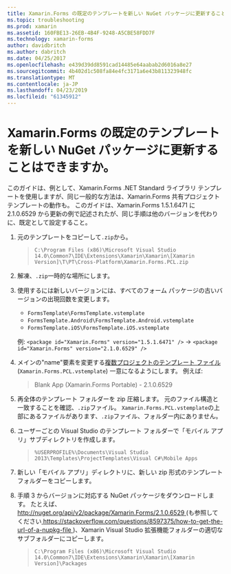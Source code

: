 ```yaml
---
title: Xamarin.Forms の既定のテンプレートを新しい NuGet パッケージに更新することはできますか。
ms.topic: troubleshooting
ms.prod: xamarin
ms.assetid: 160FBE13-26EB-4B4F-9248-A5CBE58FDD7F
ms.technology: xamarin-forms
author: davidbritch
ms.author: dabritch
ms.date: 04/25/2017
ms.openlocfilehash: e439d39dd8591cad14485e64aabab2d6016a8e27
ms.sourcegitcommit: 4b402d1c508fa84e4fc3171a6e43b811323948fc
ms.translationtype: MT
ms.contentlocale: ja-JP
ms.lasthandoff: 04/23/2019
ms.locfileid: "61345912"
---
```

# <a name="can-i-update-the-xamarinforms-default-template-to-a-newer-nuget-package"></a>Xamarin.Forms の既定のテンプレートを新しい NuGet パッケージに更新することはできますか。

このガイドは、例として、Xamarin.Forms .NET Standard ライブラリ テンプレートを使用しますが、同じ一般的な方法は、Xamarin.Forms 共有プロジェクト テンプレートの動作も。 このガイドは、Xamarin.Forms 1.5.1.6471 に 2.1.0.6529 から更新の例で記述されたが、同じ手順は他のバージョンを代わりに、既定として設定すること。

1.  元のテンプレートをコピーして`.zip`から。

    > `C:\Program Files (x86)\Microsoft Visual Studio 14.0\Common7\IDE\Extensions\Xamarin\Xamarin\[Xamarin Version]\T\PT\Cross-Platform\Xamarin.Forms.PCL.zip`

2.  解凍、`.zip`一時的な場所にします。

3.  使用するには新しいバージョンには、すべてのフォーム パッケージの古いバージョンの出現回数を変更します。
    *   `FormsTemplate\FormsTemplate.vstemplate`
    *   `FormsTemplate.Android\FormsTemplate.Android.vstemplate`
    *   `FormsTemplate.iOS\FormsTemplate.iOS.vstemplate`

    例: `<package id="Xamarin.Forms" version="1.5.1.6471" />` -> `<package id="Xamarin.Forms" version="2.1.0.6529" />`

4.  メインの"name"要素を変更する[複数プロジェクトのテンプレート ファイル](https://msdn.microsoft.com/library/ms185308.aspx)(`Xamarin.Forms.PCL.vstemplate`) 一意になるようにします。 例えば:
    > <Name>Blank App (Xamarin.Forms Portable) - 2.1.0.6529</Name>

5.  再全体のテンプレート フォルダーを zip 圧縮します。 元のファイル構造と一致することを確認、`.zip`ファイル。 `Xamarin.Forms.PCL.vstemplate`の上部にあるファイルがあります、`.zip`ファイル、フォルダー内にありません。

6.  ユーザーごとの Visual Studio のテンプレート フォルダーで「モバイル アプリ」サブディレクトリを作成します。
    > `%USERPROFILE%\Documents\Visual Studio 2013\Templates\ProjectTemplates\Visual C#\Mobile Apps`

7.  新しい「モバイル アプリ」ディレクトリに、新しい zip 形式のテンプレート フォルダーをコピーします。

8.  手順 3 からバージョンに対応する NuGet パッケージをダウンロードします。 たとえば、 [ http://nuget.org/api/v2/package/Xamarin.Forms/2.1.0.6529 ](http://nuget.org/api/v2/package/Xamarin.Forms/2.1.0.6529) (も参照してください[ https://stackoverflow.com/questions/8597375/how-to-get-the-url-of-a-nupkg-file ](https://stackoverflow.com/questions/8597375/how-to-get-the-url-of-a-nupkg-file))、Xamarin Visual Studio 拡張機能フォルダーの適切なサブフォルダーにコピーします。
    > `C:\Program Files (x86)\Microsoft Visual Studio 14.0\Common7\IDE\Extensions\Xamarin\Xamarin\[Xamarin Version]\Packages`
